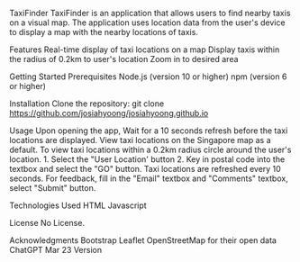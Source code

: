TaxiFinder
TaxiFinder is an application that allows users to find nearby taxis on a visual map. The application uses location data from the user's device to display a map with the nearby locations of taxis.

Features
Real-time display of taxi locations on a map
Display taxis within the radius of 0.2km to user's location
Zoom in to desired area

Getting Started
Prerequisites
Node.js (version 10 or higher)
npm (version 6 or higher)

Installation
Clone the repository: git clone https://github.com/josiahyoong/josiahyoong.github.io


Usage
Upon opening the app, Wait for a 10 seconds refresh before the taxi locations are displayed.
View taxi locations on the Singapore map as a default.
To view taxi locations within a 0.2km radius circle around the user's location.
    1. Select the "User Location' button
    2. Key in postal code into the textbox and select the "GO" button.
Taxi locations are refreshed every 10 seconds.
For feedback, fill in the "Email" textbox and "Comments" textbox, select "Submit" button.

Technologies Used
HTML
Javascript 

License
No License.

Acknowledgments
Bootstrap
Leaflet
OpenStreetMap for their open data
ChatGPT Mar 23 Version